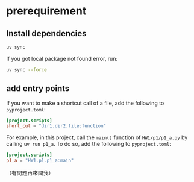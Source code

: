 # prerequirement

## Install dependencies

```bash
uv sync
```

If you got local package not found error, run:

```bash
uv sync --force
```

## add entry points

If you want to make a shortcut call of a file, add the following to `pyproject.toml`:

```toml
[project.scripts]
short_cut = "dir1.dir2.file:function"
```

For example, in this project, call the `main()` function of `HW1/p1/p1_a.py` by calling `uv run p1_a`. To do so, add the following to `pyproject.toml`:

```toml
[project.scripts]
p1_a = "HW1.p1.p1_a:main"
```

（有問題再來問我）

